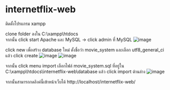# internetflix-web

ติดตั้งโปรแกรม xampp

clone folder ลงใน C:\xampp\htdocs\
จากนั้น click start Apache และ MySQL -> click admin ที่ MySQL
![image](https://user-images.githubusercontent.com/95968655/222993516-86cf659d-5174-435f-8de6-4e66e11a52d3.png)

click new เพื่อสร้าง database ใหม่ ตั้งชื่อว่า movie_system และเลือก utf8_general_ci แล้ว click create
![image](https://user-images.githubusercontent.com/95968655/222993908-56685fee-3512-4279-91c8-cba395ac2c36.png)
![image](https://user-images.githubusercontent.com/95968655/222993960-09ac91c7-4824-41c6-ab98-2cda904c12b1.png)

จากนั้น click menu import เลือกไฟล์ movie_system.sql ที่อยู่ใน C:\xampp\htdocs\internetflix-web\database แล้ว click import ด้านล่าง
![image](https://user-images.githubusercontent.com/95968655/222994384-6210bb5b-5243-418b-912c-ade2655040e8.png)

จากนั้นสามารถกดลิงค์นี้เข้าหน้าเว็บได้
http://localhost/internetflix-web/





